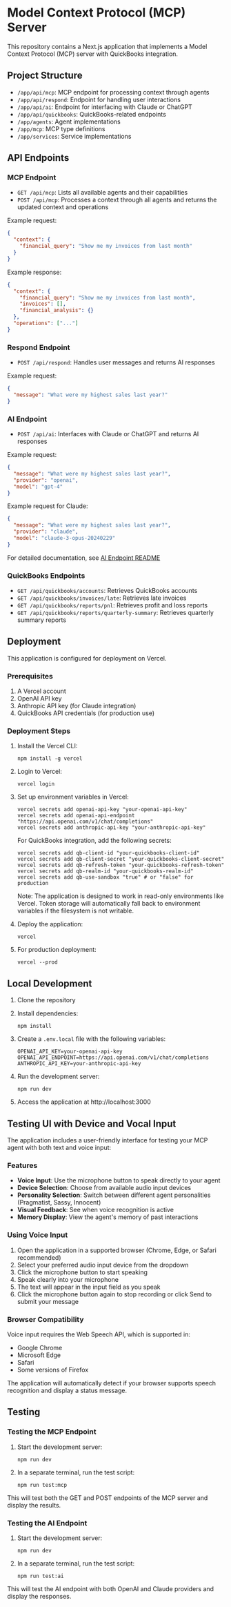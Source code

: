 # Model Context Protocol (MCP) Server

This repository contains a Next.js application that implements a Model Context Protocol (MCP) server with QuickBooks integration.

## Project Structure

- `/app/api/mcp`: MCP endpoint for processing context through agents
- `/app/api/respond`: Endpoint for handling user interactions
- `/app/api/ai`: Endpoint for interfacing with Claude or ChatGPT
- `/app/api/quickbooks`: QuickBooks-related endpoints
- `/app/agents`: Agent implementations
- `/app/mcp`: MCP type definitions
- `/app/services`: Service implementations

## API Endpoints

### MCP Endpoint

- `GET /api/mcp`: Lists all available agents and their capabilities
- `POST /api/mcp`: Processes a context through all agents and returns the updated context and operations

Example request:
```json
{
  "context": {
    "financial_query": "Show me my invoices from last month"
  }
}
```

Example response:
```json
{
  "context": {
    "financial_query": "Show me my invoices from last month",
    "invoices": [],
    "financial_analysis": {}
  },
  "operations": ["..."]
}
```

### Respond Endpoint

- `POST /api/respond`: Handles user messages and returns AI responses

Example request:
```json
{
  "message": "What were my highest sales last year?"
}
```

### AI Endpoint

- `POST /api/ai`: Interfaces with Claude or ChatGPT and returns AI responses

Example request:
```json
{
  "message": "What were my highest sales last year?",
  "provider": "openai",
  "model": "gpt-4"
}
```

Example request for Claude:
```json
{
  "message": "What were my highest sales last year?",
  "provider": "claude",
  "model": "claude-3-opus-20240229"
}
```

For detailed documentation, see [AI Endpoint README](/app/api/ai/README.md)

### QuickBooks Endpoints

- `GET /api/quickbooks/accounts`: Retrieves QuickBooks accounts
- `GET /api/quickbooks/invoices/late`: Retrieves late invoices
- `GET /api/quickbooks/reports/pnl`: Retrieves profit and loss reports
- `GET /api/quickbooks/reports/quarterly-summary`: Retrieves quarterly summary reports

## Deployment

This application is configured for deployment on Vercel.

### Prerequisites

1. A Vercel account
2. OpenAI API key
3. Anthropic API key (for Claude integration)
4. QuickBooks API credentials (for production use)

### Deployment Steps

1. Install the Vercel CLI:
   ```
   npm install -g vercel
   ```

2. Login to Vercel:
   ```
   vercel login
   ```

3. Set up environment variables in Vercel:
   ```
   vercel secrets add openai-api-key "your-openai-api-key"
   vercel secrets add openai-api-endpoint "https://api.openai.com/v1/chat/completions"
   vercel secrets add anthropic-api-key "your-anthropic-api-key"
   ```

   For QuickBooks integration, add the following secrets:
   ```
   vercel secrets add qb-client-id "your-quickbooks-client-id"
   vercel secrets add qb-client-secret "your-quickbooks-client-secret"
   vercel secrets add qb-refresh-token "your-quickbooks-refresh-token"
   vercel secrets add qb-realm-id "your-quickbooks-realm-id"
   vercel secrets add qb-use-sandbox "true" # or "false" for production
   ```

   Note: The application is designed to work in read-only environments like Vercel. Token storage will automatically fall back to environment variables if the filesystem is not writable.

4. Deploy the application:
   ```
   vercel
   ```

5. For production deployment:
   ```
   vercel --prod
   ```

## Local Development

1. Clone the repository
2. Install dependencies:
   ```
   npm install
   ```

3. Create a `.env.local` file with the following variables:
   ```
   OPENAI_API_KEY=your-openai-api-key
   OPENAI_API_ENDPOINT=https://api.openai.com/v1/chat/completions
   ANTHROPIC_API_KEY=your-anthropic-api-key
   ```

4. Run the development server:
   ```
   npm run dev
   ```

5. Access the application at http://localhost:3000

## Testing UI with Device and Vocal Input

The application includes a user-friendly interface for testing your MCP agent with both text and voice input:

### Features

- **Voice Input**: Use the microphone button to speak directly to your agent
- **Device Selection**: Choose from available audio input devices
- **Personality Selection**: Switch between different agent personalities (Pragmatist, Sassy, Innocent)
- **Visual Feedback**: See when voice recognition is active
- **Memory Display**: View the agent's memory of past interactions

### Using Voice Input

1. Open the application in a supported browser (Chrome, Edge, or Safari recommended)
2. Select your preferred audio input device from the dropdown
3. Click the microphone button to start speaking
4. Speak clearly into your microphone
5. The text will appear in the input field as you speak
6. Click the microphone button again to stop recording or click Send to submit your message

### Browser Compatibility

Voice input requires the Web Speech API, which is supported in:
- Google Chrome
- Microsoft Edge
- Safari
- Some versions of Firefox

The application will automatically detect if your browser supports speech recognition and display a status message.

## Testing

### Testing the MCP Endpoint

1. Start the development server:
   ```
   npm run dev
   ```

2. In a separate terminal, run the test script:
   ```
   npm run test:mcp
   ```

This will test both the GET and POST endpoints of the MCP server and display the results.

### Testing the AI Endpoint

1. Start the development server:
   ```
   npm run dev
   ```

2. In a separate terminal, run the test script:
   ```
   npm run test:ai
   ```

This will test the AI endpoint with both OpenAI and Claude providers and display the responses.
